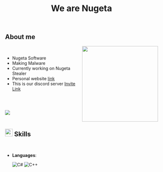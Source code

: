 
<h1 align="center"><b>We are Nugeta</b></h1>

<br>



	
## <picture></picture> **About me**

<picture> <img align="right" src="https://media.discordapp.net/attachments/1086341505452617751/1096464088198037564/tumblr_pbasmalyME1whahvko1_640.gif" width = 250px></picture>

<br>

- Nugeta Software
- Making Malware
- Currently working on Nugeta Stealer
- Personal website [link](https://criminals.life)
- This is our discord server [Invite Link](https://discord.gg/gb5EXcB2GX)

<br><br>

<img src="https://user-images.githubusercontent.com/73097560/115834477-dbab4500-a447-11eb-908a-139a6edaec5c.gif"><br><br>

## <img src="https://media2.giphy.com/media/QssGEmpkyEOhBCb7e1/giphy.gif?cid=ecf05e47a0n3gi1bfqntqmob8g9aid1oyj2wr3ds3mg700bl&rid=giphy.gif" width ="25"><b> Skills</b>
<br>

<p align="center">

- **Languages**:
    
    ![C#](https://img.shields.io/badge/C%23-239120?style=for-the-badge&logo=c-sharp&logoColor=white)
    ![C++](https://img.shields.io/badge/C%2B%2B-00599C?style=for-the-badge&logo=c%2B%2B&logoColor=white)
<br>   
   
